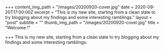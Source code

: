 +++
content_img_path = "/images/20200920-cover.jpg"
date = 2020-09-20T17:00:00Z
excerpt = "This is my new site, starting from a clean slate to try blogging about my findings and some interesting ramblings."
layout = "post"
subtitle = ""
thumb_img_path = "/images/20200920-cover.jpg"
title = "Welcome !"

+++
This is my new site, starting from a clean slate to try blogging about my findings and some interesting ramblings.